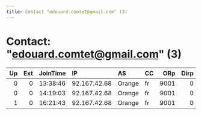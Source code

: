 ```yaml
---
title: Contact "edouard.comtet@gmail.com" (3)
---
```


# Contact: "edouard.comtet@gmail.com" (3)

|   Up |   Ext | JoinTime   | IP           | AS     | CC   |   ORp |   Dirp | OS    | Version   | Nickname       |   eFamMembers |
|-----:|------:|:-----------|:-------------|:-------|:-----|------:|-------:|:------|:----------|:---------------|--------------:|
|    0 |     0 | 13:38:46   | 92.167.42.68 | Orange | fr   |  9001 |      0 | Linux | 0.3.0.10  | doudouTorRelay |             1 |
|    0 |     0 | 14:19:03   | 92.167.42.68 | Orange | fr   |  9001 |      0 | Linux | 0.3.0.10  | doudouTorRelay |             1 |
|    1 |     0 | 16:21:43   | 92.167.42.68 | Orange | fr   |  9001 |      0 | Linux | 0.3.0.10  | doudouTorRelay |             1 |
